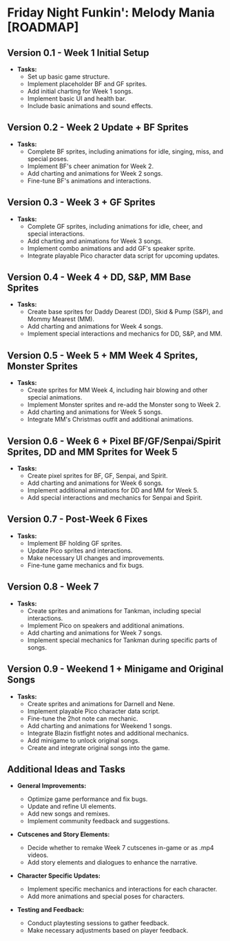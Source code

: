 # Friday Night Funkin': Melody Mania [ROADMAP]

## Version 0.1 - Week 1 Initial Setup
- **Tasks:**
  - Set up basic game structure.
  - Implement placeholder BF and GF sprites.
  - Add initial charting for Week 1 songs.
  - Implement basic UI and health bar.
  - Include basic animations and sound effects.

## Version 0.2 - Week 2 Update + BF Sprites
- **Tasks:**
  - Complete BF sprites, including animations for idle, singing, miss, and special poses.
  - Implement BF's cheer animation for Week 2.
  - Add charting and animations for Week 2 songs.
  - Fine-tune BF's animations and interactions.

## Version 0.3 - Week 3 + GF Sprites
- **Tasks:**
  - Complete GF sprites, including animations for idle, cheer, and special interactions.
  - Add charting and animations for Week 3 songs.
  - Implement combo animations and add GF's speaker sprite.
  - Integrate playable Pico character data script for upcoming updates.

## Version 0.4 - Week 4 + DD, S&P, MM Base Sprites
- **Tasks:**
  - Create base sprites for Daddy Dearest (DD), Skid & Pump (S&P), and Mommy Mearest (MM).
  - Add charting and animations for Week 4 songs.
  - Implement special interactions and mechanics for DD, S&P, and MM.

## Version 0.5 - Week 5 + MM Week 4 Sprites, Monster Sprites
- **Tasks:**
  - Create sprites for MM Week 4, including hair blowing and other special animations.
  - Implement Monster sprites and re-add the Monster song to Week 2.
  - Add charting and animations for Week 5 songs.
  - Integrate MM's Christmas outfit and additional animations.

## Version 0.6 - Week 6 + Pixel BF/GF/Senpai/Spirit Sprites, DD and MM Sprites for Week 5
- **Tasks:**
  - Create pixel sprites for BF, GF, Senpai, and Spirit.
  - Add charting and animations for Week 6 songs.
  - Implement additional animations for DD and MM for Week 5.
  - Add special interactions and mechanics for Senpai and Spirit.

## Version 0.7 - Post-Week 6 Fixes
- **Tasks:**
  - Implement BF holding GF sprites.
  - Update Pico sprites and interactions.
  - Make necessary UI changes and improvements.
  - Fine-tune game mechanics and fix bugs.

## Version 0.8 - Week 7
- **Tasks:**
  - Create sprites and animations for Tankman, including special interactions.
  - Implement Pico on speakers and additional animations.
  - Add charting and animations for Week 7 songs.
  - Implement special mechanics for Tankman during specific parts of songs.

## Version 0.9 - Weekend 1 + Minigame and Original Songs
- **Tasks:**
  - Create sprites and animations for Darnell and Nene.
  - Implement playable Pico character data script.
  - Fine-tune the 2hot note can mechanic.
  - Add charting and animations for Weekend 1 songs.
  - Integrate Blazin fistfight notes and additional mechanics.
  - Add minigame to unlock original songs.
  - Create and integrate original songs into the game.

## Additional Ideas and Tasks
- **General Improvements:**
  - Optimize game performance and fix bugs.
  - Update and refine UI elements.
  - Add new songs and remixes.
  - Implement community feedback and suggestions.

- **Cutscenes and Story Elements:**
  - Decide whether to remake Week 7 cutscenes in-game or as .mp4 videos.
  - Add story elements and dialogues to enhance the narrative.

- **Character Specific Updates:**
  - Implement specific mechanics and interactions for each character.
  - Add more animations and special poses for characters.

- **Testing and Feedback:**
  - Conduct playtesting sessions to gather feedback.
  - Make necessary adjustments based on player feedback.
